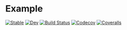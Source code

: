# Example

[![Stable](https://img.shields.io/badge/docs-stable-blue.svg)](https://rbontekoe.github.io/Example.jl/stable)
[![Dev](https://img.shields.io/badge/docs-dev-blue.svg)](https://rbontekoe.github.io/Example.jl/dev)
[![Build Status](https://travis-ci.com/rbontekoe/Example.jl.svg?branch=master)](https://travis-ci.com/rbontekoe/Example.jl)
[![Codecov](https://codecov.io/gh/rbontekoe/Example.jl/branch/master/graph/badge.svg)](https://codecov.io/gh/rbontekoe/Example.jl)
[![Coveralls](https://coveralls.io/repos/github/rbontekoe/Example.jl/badge.svg?branch=master)](https://coveralls.io/github/rbontekoe/Example.jl?branch=master)
